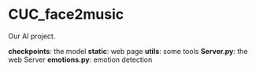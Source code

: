 # CUC_face2music
Our AI project.


**checkpoints**: the model
**static**: web page
**utils**: some tools
**Server.py**: the web Server
**emotions.py**: emotion detection

